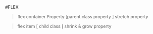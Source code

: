 #FLEX
> flex container Property [parent class property ]
stretch property




> flex item [ child class ]
shrink & grow property

